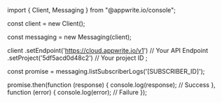 import { Client, Messaging } from "@appwrite.io/console";

const client = new Client();

const messaging = new Messaging(client);

client
    .setEndpoint('https://cloud.appwrite.io/v1') // Your API Endpoint
    .setProject('5df5acd0d48c2') // Your project ID
;

const promise = messaging.listSubscriberLogs('[SUBSCRIBER_ID]');

promise.then(function (response) {
    console.log(response); // Success
}, function (error) {
    console.log(error); // Failure
});